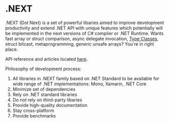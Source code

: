 .NEXT
====

.NEXT (Dot Next) is a set of powerful libaries aimed to improve development productivity and extend .NET API with unique features which potentially will be implemented in the next versions of C# compiler or .NET Runtime. Wants fast array or struct comparison, async delegate invocation, [Type Classes](https://github.com/dotnet/csharplang/issues/110), struct bitcast, metaprogramming, generic unsafe arrays? You're in right place.

API reference and articles located [here](https://sakno.github.io/DotNext/).


Philosophy of development process:
1. All libraries in .NEXT family based on .NET Standard to be available for wide range of .NET implementations: Mono, Xamarin, .NET Core
1. Minimize set of dependencies
1. Rely on .NET standard libraries
1. Do not rely on third-party libaries
1. Provide high-quality documentation
1. Stay cross-platform
1. Provide benchmarks
